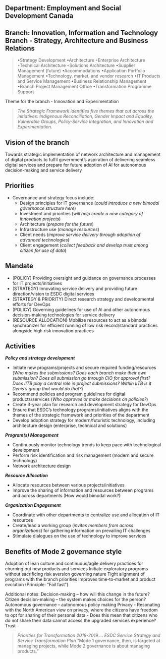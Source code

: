 ## Department: Employment and Social Development Canada
## Branch: Innovation, Information and Technology Branch - Strategy, Architecture and Business Relations
> •Strategy Development
> •Architecture
>     ◦Enterprise Architecture
>     ◦Technical Architecture
>     ◦Solutions Architecture
> •Supplier Management (future)
> •Accommodations
> •Application Portfolio Management
> •Technology, market, and vendor research
> •IT Products and Service Management
> •Business Relationship Management
> •Branch Project Management Office
> •Transformation Programme Support

Theme for the branch - Innovation and Experimentation 
>_The Strategic Framework identifies five themes that cut across the initiatives: Indigenous Reconciliation, Gender Impact and Equality, Vulnerable Groups, Policy-Service Integration, and Innovation and Experimentation._

## Vision of the branch
Towards strategic implementation of network architecture and management of digital products to fulfil government’s aspiration of delivering seamless digital services and prepare for future adoption of AI for autonomous decision-making and service delivery

## Priorities
- Governance and strategy focus include:
  * Design principles for IT governance (_could introduce a new bimodal governance structure here_)
  * Investment and priorities (_will help create a new category of innovation projects_)
  * Architecture (_prepare for the future_)
  * Infrastructure use (_manage resources_)
  * Client needs (_improve service delivery through adoption of advanced technologies_)
  * Client engagement (_collect feedback and develop trust among citizen for use of data_)

## Mandate 
- (POLICY) Providing oversight and guidance on governance processes for IT projects/initiatives
- (STRATEGY) Innovating service delivery and providing future direction/vision to ESDC digital services
- (STRATEGY & PRIORITY) Direct research strategy and developmental efforts for DevOps
- (POLICY) Governing guidelines for use of AI and other autonomous decision-making technologies for service delivery
- (RESOURCE ALLOCATION) Mobilize resources to act as a bimodal synchronizer for efficient running of low risk record/standard practices alongside high risk innovation practices
	
## Activities
**_Policy and strategy development_**
- Initiate new programs/projects and secure required funding/resources (_Who makes the submissions? Does each branch make their own submission? Does all submission go through CIO for approval first? Does IITB play a central role in project submissions? Within IITB is it Denis’s group that would do that?_)
- Recommend policies and program guidelines for digital products/services (_Who approves or make decisions on policies?_)
- Create 3-year plan for research and development strategy for DevOps
- Ensure that ESDC’s technology programs/initiatives aligns with the themes of the strategic framework and priorities of the department
- Develop adoption strategy for modern/futuristic technology, including architecture design (enterprise, technical and solutions)  

**_Program(s) Management_**  
- Continuously monitor technology trends to keep pace with technological development
- Perform risk identification and risk management (modern and secure technology)
- Network architecture design  

**_Resource Allocation_**  
- Allocate resources between various projects/initiatives 
- Improve the sharing of information and resources between programs and across departments (How would bimodal work?)  

**_Organization Engagement_**  
- Coordinate with other departments to centralize use and allocation of IT resources 
- Create/lead a working group (_invites members from across organizations_) for gathering information on prevailing IT challenges
- Stimulate dialogues on the use of technology to improve services  

## Benefits of Mode 2 governance style
Adoption of lean culture and continuous/agile delivery practices for churning out new products and services
Initiate exploratory programs without sacrificing risk aversion governing nature
Tight alignment of programs with the branch priorities
Improves time-to-market and product evolution (Principle: "Fail fast")

Additional notes:
Decision-making – how will this change in the future? 
Citizen decision-making – the system makes choices for the person?
Autonomous governance – autonomous policy making
Privacy - Resonating with the North American view on privacy, where the citizens have freedom to opt for sharing of their personal data - Does this mean that citizens who do not share their data cannot access the upgraded services experience?
Trust - 
> _Priorities for Transformation 2018-2019 … ESDC Service Strategy and Service Transformation Plan_
> “Mode 1 governance, then, is targeted at managing projects, while Mode 2 governance is about managing products.”
